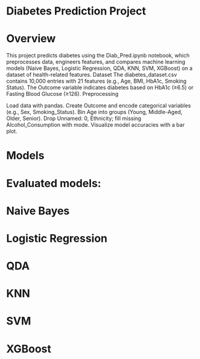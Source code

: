 Diabetes Prediction Project
=
Overview
=
This project predicts diabetes using the Diab_Pred.ipynb notebook, which preprocesses data, engineers features, and compares machine learning models (Naive Bayes, Logistic Regression, QDA, KNN, SVM, XGBoost) on a dataset of health-related features.
Dataset
The diabetes_dataset.csv contains 10,000 entries with 21 features (e.g., Age, BMI, HbA1c, Smoking Status). The Outcome variable indicates diabetes based on HbA1c (≥6.5) or Fasting Blood Glucose (≥126).
Preprocessing

Load data with pandas.
Create Outcome and encode categorical variables (e.g., Sex, Smoking_Status).
Bin Age into groups (Young, Middle-Aged, Older, Senior).
Drop Unnamed: 0, Ethnicity; fill missing Alcohol_Consumption with mode.
Visualize model accuracies with a bar plot.

Models
=
Evaluated models:
=
Naive Bayes 
=
Logistic Regression
=
QDA
=
KNN
=
SVM
=
XGBoost
=


